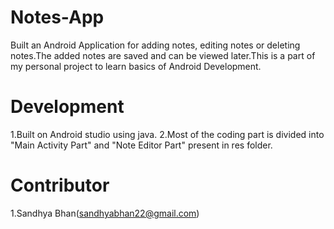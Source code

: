 # Notes-App

Built an Android Application for adding notes, editing notes or deleting notes.The added notes are saved and can be viewed later.This is a part of my personal project to learn basics of Android Development.

# Development
1.Built on Android studio using java.
2.Most of the coding part is divided into "Main Activity Part" and "Note Editor Part" present in res folder.


# Contributor
1.Sandhya Bhan(sandhyabhan22@gmail.com)


